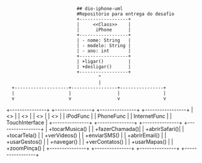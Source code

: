                               ## dio-iphone-uml
                              #Repositório para entrega do desafio
                              +------------------+
                              |     <<Class>>    |
                              |      iPhone      |
                              +------------------+
                              | - nome: String   |
                              | - modelo: String |
                              | - ano: int       |
                              +------------------+
                              | +ligar()         |
                              | +desligar()      |
                              +------------------+
                                      ^
                                      |
      +--------------------+-----------------+----------------+
      |                    |                 |                |
      v                    v                 v                v
+---------------+ +---------------+ +---------------+ +-----------------+
| <<Interface>> | | <<Interface>> | | <<Interface>> | | <<Interface>>   |
|   iPodFunc     | | PhoneFunc     | | InternetFunc  | | TouchInterface |
+---------------+ +---------------+ +---------------+ +-----------------+
| +tocarMusica() | | +fazerChamada()| | +abrirSafari()| | +tocarTela()   |
| +verVideos()   | | +enviarSMS()   | | +abrirEmail() | | +usarGestos()  |
| +navegar()     | | +verContatos() | | +usarMapas()  | | +zoomPinça()   |
+---------------+ +---------------+ +---------------+ +-----------------+

